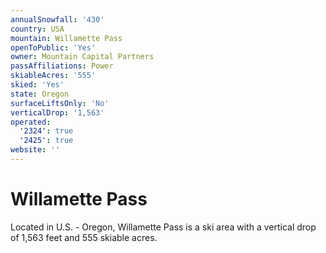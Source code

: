 ```yaml
---
annualSnowfall: '430'
country: USA
mountain: Willamette Pass
openToPublic: 'Yes'
owner: Mountain Capital Partners
passAffiliations: Power
skiableAcres: '555'
skied: 'Yes'
state: Oregon
surfaceLiftsOnly: 'No'
verticalDrop: '1,563'
operated:
  '2324': true
  '2425': true
website: ''
---
```



# Willamette Pass

Located in U.S. - Oregon, Willamette Pass is a ski area with a vertical drop of 1,563 feet and 555 skiable acres.

